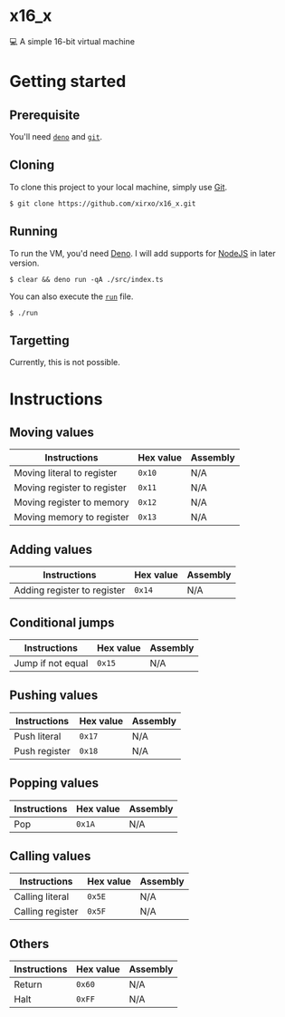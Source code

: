 # x16_x
💻 A simple 16-bit virtual machine

# Getting started
## Prerequisite
You'll need [`deno`](https://deno.land 'Deno') and [`git`](https://git-scm.org 'Git').

## Cloning
To clone this project to your local machine, simply use [Git](https://git-scm.org 'Git').
```
$ git clone https://github.com/xirxo/x16_x.git
```

## Running
To run the VM, you'd need [Deno](https://deno.land 'Deno'). I will add supports for [NodeJS](https://nodejs.org/ 'NodeJS') in later version.
```
$ clear && deno run -qA ./src/index.ts
```
You can also execute the [`run`](https://github.com/xirxo/x16_x/blob/main/run) file.
```
$ ./run
```

## Targetting
Currently, this is not possible.

# Instructions
## Moving values
| Instructions                | Hex value | Assembly |
|-----------------------------|-----------|----------|
| Moving literal to register  | `0x10`    | N/A      |
| Moving register to register | `0x11`    | N/A      |
| Moving register to memory   | `0x12`    | N/A      |
| Moving memory to register   | `0x13`    | N/A      |

## Adding values
| Instructions                | Hex value | Assembly |
|-----------------------------|-----------|----------|
| Adding register to register | `0x14`    | N/A      |

## Conditional jumps
| Instructions      | Hex value | Assembly |
|-------------------|-----------|----------|
| Jump if not equal | `0x15`    | N/A      |

## Pushing values
| Instructions  | Hex value | Assembly |
|---------------|-----------|----------|
| Push literal  | `0x17`    | N/A      |
| Push register | `0x18`    | N/A      |

## Popping values
| Instructions     | Hex value | Assembly |
|------------------|-----------|----------|
| Pop              | `0x1A`    | N/A      |

## Calling values
| Instructions     | Hex value | Assembly |
|------------------|-----------|----------|
| Calling literal  | `0x5E`    | N/A      |
| Calling register | `0x5F`    | N/A      |

## Others
| Instructions | Hex value | Assembly |
|--------------|-----------|----------|
| Return       | `0x60`    | N/A      |
| Halt         | `0xFF`    | N/A      |